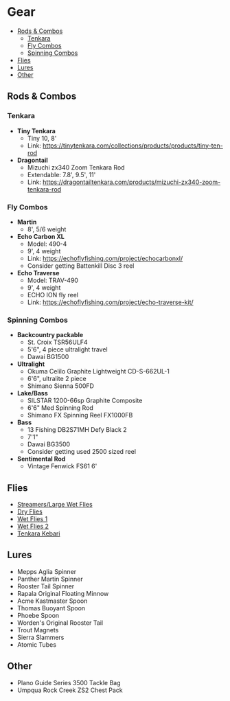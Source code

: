 # Gear

- [Rods & Combos](#rods--combos)
  - [Tenkara](#tenkara)
  - [Fly Combos](#fly-combos)
  - [Spinning Combos](#spinning-combos)
- [Flies](#flies)
- [Lures](#lures)
- [Other](#other)

## Rods & Combos

### Tenkara

- **Tiny Tenkara**
  - Tiny 10, 8'
  - Link: <https://tinytenkara.com/collections/products/products/tiny-ten-rod>
- **Dragontail**
  - Mizuchi zx340 Zoom Tenkara Rod
  - Extendable: 7.8', 9.5', 11'
  - Link: <https://dragontailtenkara.com/products/mizuchi-zx340-zoom-tenkara-rod>

### Fly Combos

- **Martin**
  - 8', 5/6 weight
- **Echo Carbon XL**
  - Model: 490-4
  - 9', 4 weight
  - Link: <https://echoflyfishing.com/project/echocarbonxl/>
  - Consider getting Battenkill Disc 3 reel
- **Echo Traverse**
  - Model: TRAV-490
  - 9', 4 weight
  - ECHO ION fly reel
  - Link: <https://echoflyfishing.com/project/echo-traverse-kit/>

### Spinning Combos

- **Backcountry packable**
  - St. Croix TSR56ULF4
  - 5'6", 4 piece ultralight travel
  - Dawai BG1500
- **Ultralight**
  - Okuma Celilo Graphite Lightweight CD-S-662UL-1
  - 6'6", ultralite 2 piece
  - Shimano Sienna 500FD
- **Lake/Bass**
  - SILSTAR 1200-66sp Graphite Composite
  - 6'6" Med Spinning Rod
  - Shimano FX Spinning Reel FX1000FB
- **Bass**
  - 13 Fishing DB2S71MH Defy Black 2
  - 7'1"
  - Dawai BG3500
  - Consider getting used 2500 sized reel
- **Sentimental Rod**
  - Vintage Fenwick FS61 6'

## Flies

- [Streamers/Large Wet Flies](/img/streamers.jpg)
- [Dry Flies](/img/dry-flies.jpg)
- [Wet Flies 1](/img/wet-flies-1.jpg)
- [Wet Flies 2](/img/wet-flies-2.jpg)
- [Tenkara Kebari](/img/kebari.jpg)

## Lures

- Mepps Aglia Spinner
- Panther Martin Spinner
- Rooster Tail Spinner
- Rapala Original Floating Minnow
- Acme Kastmaster Spoon
- Thomas Buoyant Spoon
- Phoebe Spoon
- Worden's Original Rooster Tail
- Trout Magnets
- Sierra Slammers
- Atomic Tubes

## Other

- Plano Guide Series 3500 Tackle Bag
- Umpqua Rock Creek ZS2 Chest Pack
